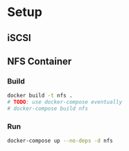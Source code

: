 # Setup

## iSCSI

## NFS Container

### Build

```sh
docker build -t nfs .
# TODO: use docker-compose eventually
# docker-compose build nfs
```

### Run

```sh
docker-compose up --no-deps -d nfs
```
